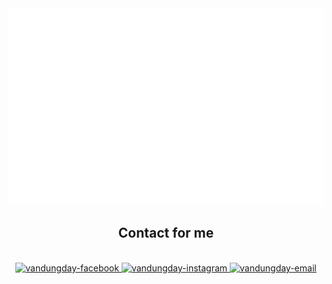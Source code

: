 
<a href="#" target="_blank">
  <img src="svg/vandungday.svg" width="1200" alt="Click to see the source" />
</a>

<h2 align="center"> Contact for me  </h2>
<br>
<!-- https://icons8.com -->
<div align="center">
  <a href="https://facebook.com/vandungday" target="blank">
    <img src="https://img.icons8.com/bubbles/100/000000/facebook-new.png" alt="vandungday-facebook" />
  </a>

  <a href="https://instagram.com/vandungday" target="blank">
    <img src="https://img.icons8.com/bubbles/100/000000/instagram.png" alt="vandungday-instagram" />
  </a>
  <a href="mailto:dungtn492@gmail.com" target="top">
    <img src="https://img.icons8.com/bubbles/100/000000/apple-mail.png" alt="vandungday-email" />
  </a>
</div>
